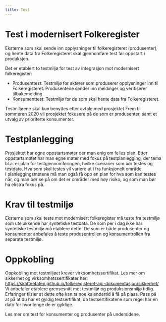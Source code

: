 ```yaml
---
title: Test
---
```


# Test i modernisert Folkeregister
 
Eksterne som skal sende inn opplysninger til folkeregisteret (produsenter), og hente data fra Folkeregisteret skal gjennomføre test før oppstart i produksjon.
 
Det er etablert to testmiljø for test av integrasjon mot modernisert folkeregister:
 
* Produsenttest: Testmiljø for aktører som produserer opplysninger inn til Folkeregisteret. Produsentene sender inn meldinger og verifiserer tilbakemelding.
* Konsumenttest: Testmiljø for de som skal hente data fra Folkeregisteret.
 
Testmiljøene skal kun benyttes etter avtale med prosjektet
Frem til sommeren 2020 vil prosjektet fokusere på de som er produsenter, samt et utvalg av prioriterte konsumenter. 
 
# Testplanlegging
Prosjektet har egne oppstartsmøter der man enig om felles plan. Etter oppstartsmøtet har man egne møter med fokus på testplanlegging, der tema bl.a. er plan for testgjennomføringen, hvilke scenarier som bør testes og testdata. Hva som skal testes vil variere ut i fra funksjonelt område.  
I planleggingsmøtene må man også få opp en plan for hva som kan testes når, og man bør se på om det er områder med høy risiko, og som man bør ha ekstra fokus på.
 
# Krav til testmiljø
Eksterne som skal teste mot modernisert folkeregister må teste fra testmiljø som utelukkende har syntetiske testdata. De som per i dag ikke har syntetiske testmiljø må etablere dette.
De som er både produsenter og konsumenter anbefales å teste produsentrollen og konsumentrollen fra separate testmiljø.
 
# Oppkobling
Oppkobling mot testmiljøet krever virksomhetssertifikat. Les mer om sikkerhet og virksomhetssertifikater her: https://skatteetaten.github.io/folkeregisteret-api-dokumentasjon/sikkerhet/
Vi anbefaler etablere grensesnitt mot testmiljø og produksjonsmiljø tidlig. Erfaringer tilsier at dette ofte kan ta noe kalendertid å få på plass. 
Pass på at på at du har et gyldig testsertifikat, da testsertifikatene som regel har en dato for hvor lenge de er gyldige.
 
 
Les mer om test for konsumenter og produsenter på undersidene.
